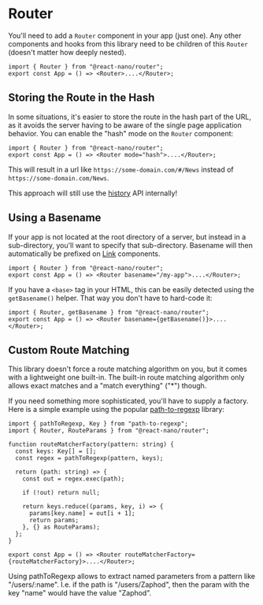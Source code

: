 # Router

You'll need to add a `Router` component in your app (just one). Any other components and hooks from this library need to be children of this `Router` (doesn't matter how deeply nested).

```tsx
import { Router } from "@react-nano/router";
export const App = () => <Router>....</Router>;
```

## Storing the Route in the Hash

In some situations, it's easier to store the route in the hash part of the URL, as it avoids the server having to be aware of the single page application behavior. You can enable the "hash" mode on the `Router` component:

```tsx
import { Router } from "@react-nano/router";
export const App = () => <Router mode="hash">....</Router>;
```

This will result in a url like `https://some-domain.com/#/News` instead of `https://some-domain.com/News`.

This approach will still use the [history](https://caniuse.com/history) API internally!

## Using a Basename

If your app is not located at the root directory of a server, but instead in a sub-directory, you'll want to specify that sub-directory. Basename will then automatically be prefixed on [Link](./links.md) components.

```tsx
import { Router } from "@react-nano/router";
export const App = () => <Router basename="/my-app">....</Router>;
```

If you have a `<base>` tag in your HTML, this can be easily detected using the `getBasename()` helper. That way you don't have to hard-code it:

```tsx
import { Router, getBasename } from "@react-nano/router";
export const App = () => <Router basename={getBasename()}>....</Router>;
```

## Custom Route Matching

This library doesn't force a route matching algorithm on you, but it comes with a lightweight one built-in.
The built-in route matching algorithm only allows exact matches and a "match everything" ("\*") though.

If you need something more sophisticated, you'll have to supply a factory. Here is a simple example using the popular [path-to-regexp](https://www.npmjs.com/package/path-to-regexp) library:

```tsx
import { pathToRegexp, Key } from "path-to-regexp";
import { Router, RouteParams } from "@react-nano/router";

function routeMatcherFactory(pattern: string) {
  const keys: Key[] = [];
  const regex = pathToRegexp(pattern, keys);

  return (path: string) => {
    const out = regex.exec(path);

    if (!out) return null;

    return keys.reduce((params, key, i) => {
      params[key.name] = out[i + 1];
      return params;
    }, {} as RouteParams);
  };
}

export const App = () => <Router routeMatcherFactory={routeMatcherFactory}>....</Router>;
```

Using pathToRegexp allows to extract named parameters from a pattern like "/users/:name".
I.e. if the path is "/users/Zaphod", then the param with the key "name" would have the value "Zaphod".

